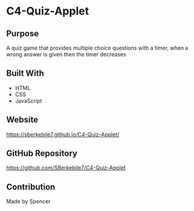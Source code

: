 # C4-Quiz-Applet

## Purpose
A quiz game that provides multiple choice questions with a timer, when a wrong answer is given then the timer decreases

## Built With
* HTML
* CSS
* JavaScript

## Website
https://sberkebile7.github.io/C4-Quiz-Applet/

## GitHub Repository
https://github.com/SBerkebile7/C4-Quiz-Applet

## Contribution
Made by Spencer
